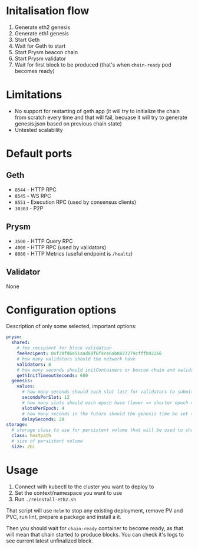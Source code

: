 # Initalisation flow
1. Generate eth2 genesis
2. Generate eth1 genesis
3. Start Geth
4. Wait for Geth to start
5. Start Prysm beacon chain
6. Start Prysm validator
7. Wait for first block to be produced (that's when `chain-ready` pod becomes ready)

# Limitations
* No support for restarting of geth app (it will try to initialize the chain from scratch every time and that will fail, becuase it will try to generate genesis.json based on previous chain state)
* Untested scalability

# Default ports
## Geth
* `8544` - HTTP RPC
* `8545` - WS RPC
* `8551` - Execution RPC (used by consensus clients)
* `30303` - P2P

## Prysm
* `3500` - HTTP Query RPC
* `4000` - HTTP RPC (used by validators)
* `8080` - HTTP Metrics (useful endpoint is `/healtz`)

## Validator
None

# Configuration options
Description of only some selected, important options:
``` yaml
prysm: 
  shared: 
    # fee recipient for block validation
    feeRecipent: 0xf39fd6e51aad88f6f4ce6ab8827279cfffb92266
    # how many validators should the network have
    validators: 8
    # how many seconds should initContainers or beacon chain and validator wait for Geth to start
    gethInitTimeoutSeconds: 600 
  genesis:
    values:
      # how many seconds should each slot last for validators to submit attestations
      secondsPerSlot: 12
      # how many slots should each epoch have (lower => shorter epoch => faster finality)
      slotsPerEpoch: 4
      # how many seconds in the future should the genesis time be set (this has to be after beacon chain starts )
      delaySeconds: 20        
storage:
  # storage class to use for persistent volume that will be used to share data betwen containers
  class: hostpath
  # size of persistent volume
  size: 2Gi
```

# Usage
1. Connect with kubectl to the cluster you want to deploy to
2. Set the context/namespace you want to use
3. Run `./reinstall-eth2.sh`

That script will use `Helm` to stop any existing deployment, remove PV and PVC, run lint, prepare a package and install a it.

Then you should wait for `chain-ready` container to become ready, as that will mean that chain started to produce blocks. You can check it's logs to see current latest unfinalized block.